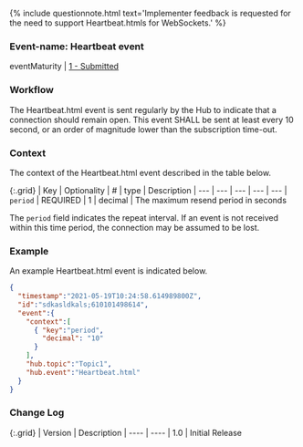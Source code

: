 {% include questionnote.html text='Implementer feedback is requested for the need to support Heartbeat.htmls for WebSockets.' %}

### Event-name: Heartbeat event

eventMaturity | [1 - Submitted](3-1-2-eventmaturitymodel.html)

### Workflow

The Heartbeat.html event is sent regularly by the Hub to indicate that a connection should remain open.  This event SHALL be sent at least every 10 second, or an order of magnitude lower than the subscription time-out.

### Context

The context of the Heartbeat.html event described in the table below.

{:.grid}
| Key | Optionality | # | type | Description
| --- | --- | --- | --- | ---
| `period` | REQUIRED | 1 | decimal | The maximum resend period in seconds

The `period` field indicates the repeat interval. If an event is not received within this time period, the connection may be assumed to be lost.

### Example

An example Heartbeat.html event is indicated below.

````json
{
  "timestamp":"2021-05-19T10:24:58.614989800Z",
  "id":"sdkasldkals;610101498614",
  "event":{
    "context":[
      { "key":"period",
        "decimal": "10"
      }
    ],
    "hub.topic":"Topic1",
    "hub.event":"Heartbeat.html"
  }
}
````

### Change Log

{:.grid}
| Version | Description
| ---- | ----
| 1.0 | Initial Release
